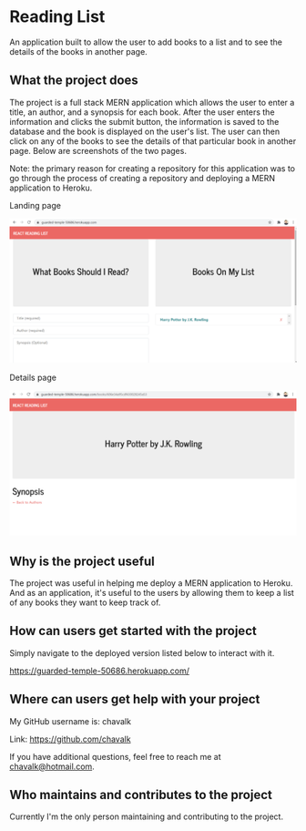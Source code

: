 # Reading List

An application built to allow the user to add books to a list and to see the details of the books in another page.

## What the project does

The project is a full stack MERN application which allows the user to enter a title, an author, and a synopsis for each book. After the user enters the information and clicks the submit button, the information is saved to the database and the book is displayed on the user's list. The user can then click on any of the books to see the details of that particular book in another page. Below are screenshots of the two pages.

Note: the primary reason for creating a repository for this application was to go through the process of creating a repository and deploying a MERN application to Heroku.

Landing page

![reading-list](./client/src/images/landing.png)

Details page

![reading-list](./client/src/images/details.png)

## Why is the project useful

The project was useful in helping me deploy a MERN application to Heroku. And as an application, it's useful to the users by allowing them to keep a list of any books they want to keep track of.

## How can users get started with the project

Simply navigate to the deployed version listed below to interact with it.

https://guarded-temple-50686.herokuapp.com/

## Where can users get help with your project

My GitHub username is: chavalk

Link: https://github.com/chavalk

If you have additional questions, feel free to reach me at chavalk@hotmail.com.

## Who maintains and contributes to the project

Currently I'm the only person maintaining and contributing to the project.